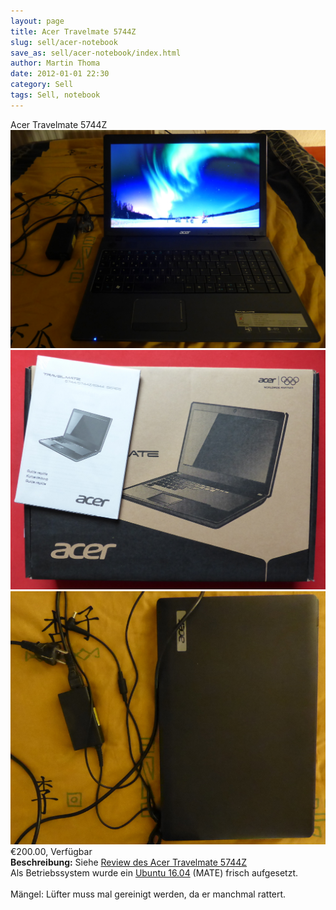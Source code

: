 ```yaml
---
layout: page
title: Acer Travelmate 5744Z
slug: sell/acer-notebook
save_as: sell/acer-notebook/index.html
author: Martin Thoma
date: 2012-01-01 22:30
category: Sell
tags: Sell, notebook
---
```


<div itemscope itemtype="http://schema.org/Product">
  <span itemprop="name">Acer Travelmate 5744Z</span>
  <img src="../../images/2016/05/acer-2.jpg" alt="Acer Travelmate 5744Z" />
  <img src="../../images/2016/05/acer-tm-5744z.jpg" alt="Acer Travelmate 5744Z im Original-Karton" />
  <img src="../../images/2016/05/acer-1.jpg" alt="Acer Travelmate 5744Z" />
  <div itemprop="offers" itemscope itemtype="http://schema.org/Offer">
    <span itemprop="priceCurrency" content="EUR">&euro;</span><span
          itemprop="price" content="200.00">200.00</span>,
    <link itemprop="availability" href="http://schema.org/InStock" />Verfügbar
  </div>
  <b>Beschreibung:</b>
  <span itemprop="description">Siehe <a href="https://martin-thoma.com/review-des-acer-travelmate-5744z/">Review des Acer Travelmate 5744Z</a><br/>
  Als Betriebssystem wurde ein <a href="https://de.wikipedia.org/wiki/Ubuntu#Versionstabelle">Ubuntu 16.04</a> (MATE) frisch aufgesetzt.<br/>
  <br/>
  Mängel: Lüfter muss mal gereinigt werden, da er manchmal rattert.</span>


</div>
